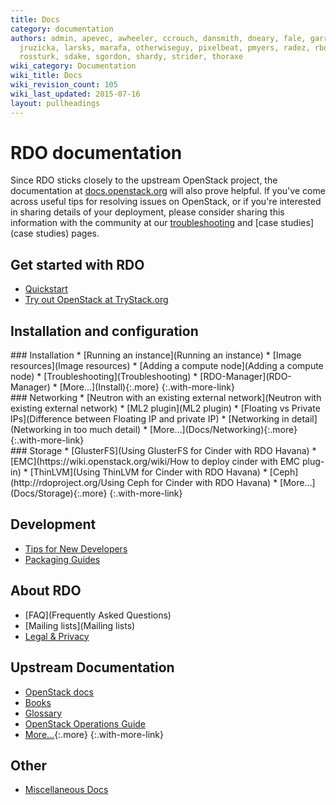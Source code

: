 ```yaml
---
title: Docs
category: documentation
authors: admin, apevec, awheeler, ccrouch, dansmith, dneary, fale, garrett, jlibosva,
  jruzicka, larsks, marafa, otherwiseguy, pixelbeat, pmyers, radez, rbowen, rkukura,
  rossturk, sdake, sgordon, shardy, strider, thoraxe
wiki_category: Documentation
wiki_title: Docs
wiki_revision_count: 105
wiki_last_updated: 2015-07-16
layout: pullheadings
---
```


# RDO documentation

Since RDO sticks closely to the upstream OpenStack project, the documentation at [docs.openstack.org](http://docs.openstack.org) will also prove helpful. If you've come across useful tips for resolving issues on OpenStack, or if you're interested in sharing details of your deployment, please consider sharing this information with the community at our [troubleshooting](troubleshooting) and [case studies](case studies) pages.

## Get started with RDO

* [Quickstart](Quickstart)
* [Try out OpenStack at TryStack.org](http://trystack.org/)

## Installation and configuration

<div class="splits">

<div class="split-third with-more">
### Installation
* [Running an instance](Running an instance)
* [Image resources](Image resources)
* [Adding a compute node](Adding a compute node)
* [Troubleshooting](Troubleshooting)
* [RDO-Manager](RDO-Manager)
* [More&hellip;](Install){:.more}
{:.with-more-link}
</div>

<div class="split-third with-more">
### Networking
* [Neutron with an existing external network](Neutron with existing external network)
* [ML2 plugin](ML2 plugin)
* [Floating vs Private IPs](Difference between Floating IP and private IP)
* [Networking in detail](Networking in too much detail)
* [More&hellip;](Docs/Networking){:.more}
{:.with-more-link}
</div>

<div class="split-third">
### Storage
* [GlusterFS](Using GlusterFS for Cinder with RDO Havana)
* [EMC](https://wiki.openstack.org/wiki/How to deploy cinder with EMC plug-in)
* [ThinLVM](Using ThinLVM for Cinder with RDO Havana)
* [Ceph](http://rdoproject.org/Using Ceph for Cinder with RDO Havana)
* [More&hellip;](Docs/Storage){:.more}
{:.with-more-link}
</div>

</div>

## Development

* [Tips for New Developers](DeveloperTips)
* [Packaging Guides](https://rdoproject.org/packaging/index.html)

## About RDO

* [FAQ](Frequently Asked Questions)
* [Mailing lists](Mailing lists)
* [Legal & Privacy](Legal)

## Upstream Documentation

* [OpenStack docs](http://docs.openstack.org/)
* [Books](http://rdoproject.org/Books)
* [Glossary](http://docs.openstack.org/glossary/content/glossary.html)
* [OpenStack Operations Guide](http://docs.openstack.org/trunk/openstack-ops/content/index.html)
* [More&hellip;](UpstreaeDocs){:.more}
{:.with-more-link}

## Other

* [Miscellaneous Docs](Docs/Misc)


